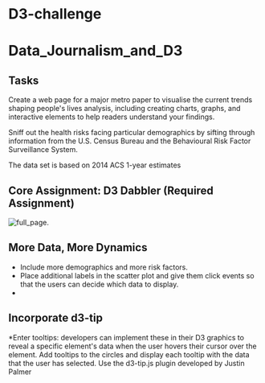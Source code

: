 # D3-challenge
# Data_Journalism_and_D3

## Tasks
Create a web page for a major metro paper to visualise the current trends shaping people's lives analysis, including creating charts, graphs, and interactive elements to help readers understand your findings.<br/>

Sniff out the health risks facing particular demographics by sifting through information from the U.S. Census Bureau and the Behavioural Risk Factor Surveillance System.<br/>

The data set is based on 2014 ACS 1-year estimates<br/>
## Core Assignment: D3 Dabbler (Required Assignment)
![full_page](images/4-scatter.jpg).<br/>

## More Data, More Dynamics<br/>
* Include more demographics and more risk factors.
* Place additional labels in the scatter plot and give them click events so that the users can decide which data to display.<br/>
*
## Incorporate d3-tip <br/>

*Enter tooltips: developers can implement these in their D3 graphics to reveal a specific element's data when the user hovers their cursor over the element. Add tooltips to the circles and display each tooltip with the data that the user has selected. Use the d3-tip.js plugin developed by Justin Palmer
